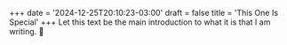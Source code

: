 +++
date = '2024-12-25T20:10:23-03:00'
draft = false
title = 'This One Is Special'
+++
Let this text be the main introduction to what it is that I am writing. 💬